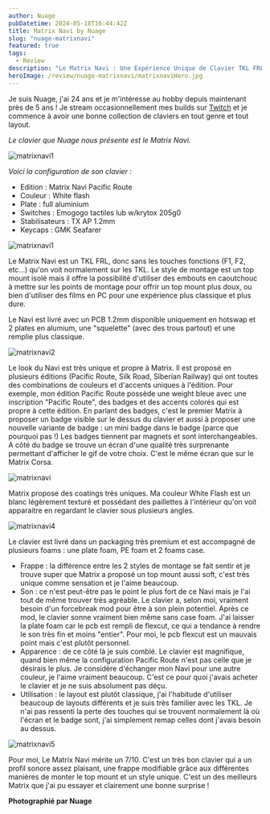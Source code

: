 ```yaml
---
author: Nuage
pubDatetime: 2024-05-18T16:44:42Z
title: Matrix Navi by Nuage
slug: "nuage-matrixnavi"
featured: true
tags:
  - Review
description: "Le Matrix Navi : Une Expérience Unique de Clavier TKL FRL par Nuage."
heroImage: /review/nuage-matrixnavi/matrixnaviHero.jpg
---
```


Je suis Nuage, j'ai 24 ans et je m'intéresse au hobby depuis maintenant près de 5 ans ! Je stream occasionnellement mes builds sur [Twitch](https://www.twitch.tv/nunuch) et je commence à avoir une bonne collection de claviers en tout genre et tout layout.

_Le clavier que Nuage nous présente est le Matrix Navi._

![matrixnavi1](/review/nuage-matrixnavi/matrixnavi1.jpg)

_Voici la configuration de son clavier :_

- Edition : Matrix Navi Pacific Route
- Couleur : White flash
- Plate : full aluminium
- Switches : Emogogo tactiles lub w/krytox 205g0
- Stabilisateurs : TX AP 1.2mm
- Keycaps : GMK Seafarer

![matrixnavi1](/review/nuage-matrixnavi/matrixnavi1.jpg)

Le Matrix Navi est un TKL FRL, donc sans les touches fonctions (F1, F2, etc...) qu'on voit normalement sur les TKL. Le style de montage est un top mount isolé mais il offre la possibilité d'utiliser des embouts en caoutchouc à mettre sur les points de montage pour offrir un top mount plus doux, ou bien d'utiliser des films en PC pour une expérience plus classique et plus dure.

Le Navi est livré avec un PCB 1.2mm disponible uniquement en hotswap et 2 plates en alumium, une "squelette" (avec des trous partout) et une remplie plus classique.

![matrixnavi2](/review/nuage-matrixnavi/matrixnavi2.jpg)

Le look du Navi est très unique et propre à Matrix. Il est proposé en plusieurs éditions (Pacific Route, Silk Road, Siberian Railway) qui ont toutes des combinations de couleurs et d'accents uniques à l'édition. Pour exemple, mon édition Pacific Route possède une weight bleue avec une inscription "Pacific Route", des badges et des accents colorés qui est propre à cette édition. En parlant des badges, c'est le premier Matrix à proposer un badge visible sur le dessus du clavier et aussi à proposer une nouvelle variante de badge : un mini badge dans le badge (parce que pourquoi pas !) Les badges tiennent par magnets et sont interchangeables. A côté du badge se trouve un écran d'une qualité très surprenante permettant d'afficher le gif de votre choix. C'est le même écran que sur le Matrix Corsa.

![matrixnavi](/review/nuage-matrixnavi/matrixnavi.gif)

Matrix propose des coatings très uniques. Ma couleur White Flash est un blanc légèrement texturé et possédant des paillettes à l'intérieur qu'on voit apparaitre en regardant le clavier sous plusieurs angles.

![matrixnavi4](/review/nuage-matrixnavi/matrixnavi4.jpg)

Le clavier est livré dans un packaging très premium et est accompagné de plusieurs foams :
une plate foam, PE foam et 2 foams case.

- Frappe : la différence entre les 2 styles de montage se fait sentir et je trouve super que Matrix a proposé un top mount aussi soft, c'est très unique comme sensation et je l'aime beaucoup.
- Son : ce n'est peut-être pas le point le plus fort de ce Navi mais je l'ai tout de même trouver très agréable. Le clavier a, selon moi, vraiment besoin d'un forcebreak mod pour être à son plein potentiel. Après ce mod, le clavier sonne vraiment bien même sans case foam. J'ai laisser la plate foam car le pcb est rempli de flexcut, ce qui a tendance à rendre le son très fin et moins "entier". Pour moi, le pcb flexcut est un mauvais point mais c'est plutôt personnel.
- Apparence : de ce côté là je suis comblé. Le clavier est magnifique, quand bien même la configuration Pacific Route n'est pas celle que je désirais le plus. Je considère d'échanger mon Navi pour une autre couleur, je l'aime vraiment beaucoup. C'est ce pour quoi j'avais acheter le clavier et je ne suis absolument pas déçu.
- Utilisation : le layout est plutôt classique, j'ai l'habitude d'utiliser beaucoup de layouts différents et je suis très familier avec les TKL. Je n'ai pas ressenti la perte des touches qui se trouvent normalement là où l'écran et le badge sont, j'ai simplement remap celles dont j'avais besoin au dessus.

![matrixnavi5](/review/nuage-matrixnavi/matrixnavi5.jpg)

Pour moi, Le Matrix Navi mérite un 7/10. C'est un très bon clavier qui a un profil sonore assez plaisant, une frappe modifiable grâce aux différentes manières de monter le top mount et un style unique. C'est un des meilleurs Matrix que j'ai pu essayer et clairement une bonne surprise !

**Photographié par Nuage**
